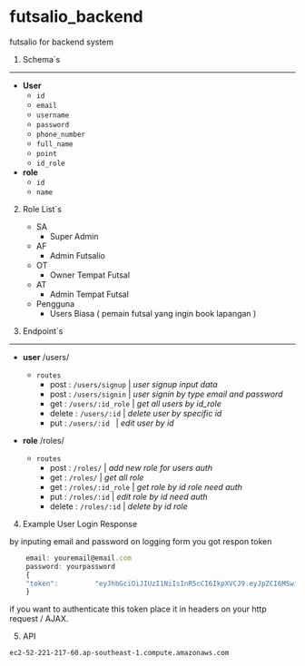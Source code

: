# futsalio_backend
futsalio for backend system

1. Schema`s
---

- **User**
    - `id`
    - `email`
    - `username`
    - `password`
    - `phone_number`
    - `full_name`
    - `point`
    - `id_role`
- **role**
    - `id`
    - `name`

2. Role List`s
    - SA 
        - Super Admin
    - AF
        - Admin Futsalio
    - OT 
        - Owner Tempat Futsal
    - AT 
        - Admin Tempat Futsal
    - Pengguna
        - Users Biasa ( pemain futsal yang ingin book lapangan )

3. Endpoint`s
---

- **user** /users/
    - `routes` 
        - post  : `/users/signup` | *user signup input data*
        - post  : `/users/signin` | *user signin by type email and password*
        - get   : `/users/:id_role` | *get all users by id_role*
        - delete   : `/users/:id` | *delete user by specific id*
        - put   : `/users/:id ` | *edit user by id*

- **role** /roles/
    - `routes`
        - post  : `/roles/` | *add new role for users auth*
        - get   : `/roles/` | *get all role*
        - get   : `/roles/:id_role` | *get role by id role need auth*
        - put   : `/roles/:id` | *edit role by id need auth*
        - delete    : `/roles/:id` | *delete by id role*

4. Example User Login Response

by inputing email and password on logging form you got respon token
```javascript
    email: youremail@email.com
    password: yourpassword
    {
    "token":         "eyJhbGciOiJIUzI1NiIsInR5cCI6IkpXVCJ9.eyJpZCI6MSwiZnVsbF9uYW1lIjoiYWRtaW4iLCJpYXQiOjE1MTE3MDU4NjF9.jNgH6ZvrD2wDmd6bdpZ0vxRgcNgxNsU3UdLg2FRD4LA"
    }
```

if you want to authenticate this token place it in headers on your http request / AJAX.

5. API
```bash
ec2-52-221-217-60.ap-southeast-1.compute.amazonaws.com
```